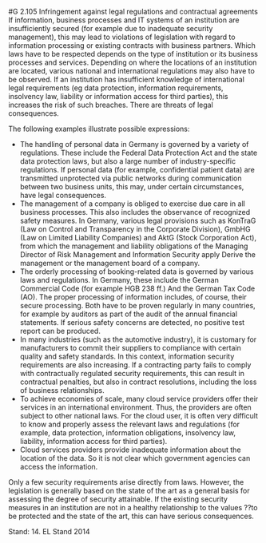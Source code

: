 #G 2.105 Infringement  against legal regulations and contractual agreements
If information, business processes and IT systems of an institution are insufficiently secured (for example due to inadequate security management), this may lead to violations of legislation with regard to information processing or existing contracts with business partners. Which laws have to be respected depends on the type of institution or its business processes and services. Depending on where the locations of an institution are located, various national and international regulations may also have to be observed. If an institution has insufficient knowledge of international legal requirements (eg data protection, information requirements, insolvency law, liability or information access for third parties), this increases the risk of such breaches. There are threats of legal consequences.

The following examples illustrate possible expressions:

* The handling of personal data in Germany is governed by a variety of regulations. These include the Federal Data Protection Act and the state data protection laws, but also a large number of industry-specific regulations. If personal data (for example, confidential patient data) are transmitted unprotected via public networks during communication between two business units, this may, under certain circumstances, have legal consequences.
* The management of a company is obliged to exercise due care in all business processes. This also includes the observance of recognized safety measures. In Germany, various legal provisions such as KonTraG (Law on Control and Transparency in the Corporate Division), GmbHG (Law on Limited Liability Companies) and AktG (Stock Corporation Act), from which the management and liability obligations of the Managing Director of Risk Management and Information Security apply Derive the management or the management board of a company.
* The orderly processing of booking-related data is governed by various laws and regulations. In Germany, these include the German Commercial Code (for example HGB    238 ff.) And the German Tax Code (AO). The proper processing of information includes, of course, their secure processing. Both have to be proven regularly in many countries, for example by auditors as part of the audit of the annual financial statements. If serious safety concerns are detected, no positive test report can be produced.
* In many industries (such as the automotive industry), it is customary for manufacturers to commit their suppliers to compliance with certain quality and safety standards. In this context, information security requirements are also increasing. If a contracting party fails to comply with contractually regulated security requirements, this can result in contractual penalties, but also in contract resolutions, including the loss of business relationships.
* To achieve economies of scale, many cloud service providers offer their services in an international environment. Thus, the providers are often subject to other national laws. For the cloud user, it is often very difficult to know and properly assess the relevant laws and regulations (for example, data protection, information obligations, insolvency law, liability, information access for third parties).
* Cloud services providers provide inadequate information about the location of the data. So it is not clear which government agencies can access the information.


Only a few security requirements arise directly from laws. However, the legislation is generally based on the state of the art as a general basis for assessing the degree of security attainable. If the existing security measures in an institution are not in a healthy relationship to the values ??to be protected and the state of the art, this can have serious consequences.

Stand: 14. EL Stand 2014



